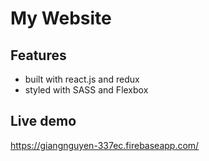 # My Website 

## Features
- built with react.js and redux
- styled with SASS and Flexbox 

## Live demo
https://giangnguyen-337ec.firebaseapp.com/
